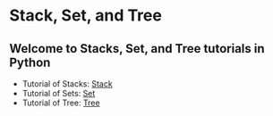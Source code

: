 # Stack, Set, and Tree

## Welcome to Stacks, Set, and Tree tutorials in Python

- Tutorial of Stacks: [Stack](1-stack.md)
- Tutorial of Sets: [Set](2-set.md)
- Tutorial of Tree: [Tree](3-tree.md)